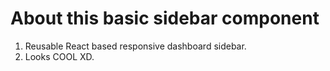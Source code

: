 # About this basic sidebar component
1. Reusable React based responsive dashboard sidebar.
2. Looks COOL XD.
